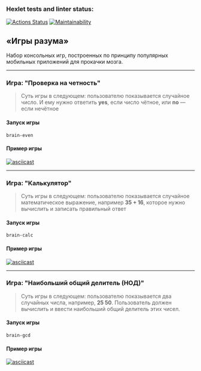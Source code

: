 ### Hexlet tests and linter status:
[![Actions Status](https://github.com/avecms/fullstack-javascript-project-44/actions/workflows/hexlet-check.yml/badge.svg)](https://github.com/avecms/fullstack-javascript-project-44/actions)
[![Maintainability](https://api.codeclimate.com/v1/badges/55ca32f05c6e2be3146e/maintainability)](https://codeclimate.com/github/avecms/fullstack-javascript-project-44/maintainability)

## «Игры разума»

Набор консольных игр, построенных по принципу популярных мобильных приложений для прокачки мозга.

***

### Игра: "Проверка на четность"

> Суть игры в следующем: пользователю показывается случайное число. И ему нужно ответить **yes**, если число чётное, или **no** — если нечётное

#### Запуск игры

```
brain-even
```

#### Пример игры

[![asciicast](https://asciinema.org/a/RmvVAzFthRSbELOmULsqp3cpA.svg)](https://asciinema.org/a/RmvVAzFthRSbELOmULsqp3cpA)

***

### Игра: "Калькулятор"

> Суть игры в следующем: пользователю показывается случайное математическое выражение, например **35 + 16**, которое нужно вычислить и записать правильный ответ

#### Запуск игры

```
brain-calc
```

#### Пример игры

[![asciicast](https://asciinema.org/a/mjwy0az3siZFM80EPvyd1E6gu.svg)](https://asciinema.org/a/mjwy0az3siZFM80EPvyd1E6gu)

***

### Игра: "Наибольший общий делитель (НОД)"

> Суть игры в следующем: пользователю показывается два случайных числа, например, **25 50**. Пользователь должен вычислить и ввести наибольший общий делитель этих чисел.

#### Запуск игры

```
brain-gcd
```

#### Пример игры

[![asciicast](https://asciinema.org/a/srPfZ8E2cdGwBb7xOeK5sGRpt.svg)](https://asciinema.org/a/srPfZ8E2cdGwBb7xOeK5sGRpt)